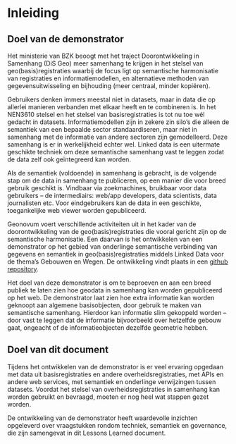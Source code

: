# Inleiding

## Doel van de demonstrator
Het ministerie van BZK beoogt met het traject Doorontwikkeling in Samenhang (DiS Geo) meer samenhang te krijgen in het stelsel van geo(basis)registraties waarbij de focus ligt op semantische harmonisatie van registraties en informatiemodellen, en alternatieve methoden van gegevensuitwisseling en bijhouding (meer centraal, minder kopiëren).

Gebruikers denken immers meestal niet in datasets, maar in data die op allerlei manieren verbanden met elkaar heeft en te combineren is. In het NEN3610 stelsel en het stelsel van basisregistraties is tot nu toe wél gedacht in datasets. Informatiemodellen zijn in zekere zin silo’s die alleen de semantiek van een bepaalde sector standaardiseren, maar niet in samenhang met de informatie van andere sectoren zijn gemodelleerd. Deze samenhang is er in werkelijkheid echter wel. Linked data is een uitermate geschikte techniek om deze semantische samenhang vast te leggen zodat de data zelf ook geïntegreerd kan worden.

Als de semantiek (voldoende) in samenhang is gebracht, is de volgende stap om de data in samenhang te publiceren, op een manier die voor breed gebruik geschikt is. Vindbaar via zoekmachines, bruikbaar voor data gebruikers – de intermediairs: web/app developers, data scientists, data journalisten etc. Voor eindgebruikers kan de data in een geschikte, toegankelijke web viewer worden gepubliceerd.

Geonovum voert verschillende activiteiten uit in het kader van de doorontwikkeling van de geo(basis)registraties die vooral gericht zijn op de semantische harmonisatie. Een daarvan is het ontwikkelen van een demonstrator op het gebied van onderlinge semantische verbinding van gegevens en semantiek in geo(basis)registraties middels Linked Data voor de thema’s Gebouwen en Wegen. De ontwikkeling vindt plaats in een [github repository](https://github.com/Geonovum/disgeo-demo).

Het doel van deze demonstrator is om te beproeven en aan een breed publiek te laten zien hoe geodata in samenhang kan worden gepubliceerd op het web. De demonstrator laat zien hoe extra informatie kan worden geknoopt aan algemene basisobjecten, door gebruik te maken van semantische samenhang. Hierdoor kan informatie slim gekoppeld worden – door vast te leggen dat de informatie bijvoorbeeld over hetzelfde gebouw gaat, ongeacht of de informatieobjecten dezelfde geometrie hebben.

## Doel van dit document
Tijdens het ontwikkelen van de demonstrator is er veel ervaring opgedaan met data uit basisregistraties en andere overheidsregistraties, met APIs en andere web services, met semantiek en onderlinge verwijzingen tussen datasets. Voordat het stelsel van overheidsregistraties in samenhang kan worden gebruikt en bevraagd, moeten er nog heel wat stappen gezet worden. 

De ontwikkeling van de demonstrator heeft waardevolle inzichten opgeleverd over vraagstukken rondom techniek, semantiek en governance, die zijn samengevat in dit Lessons Learned document. 